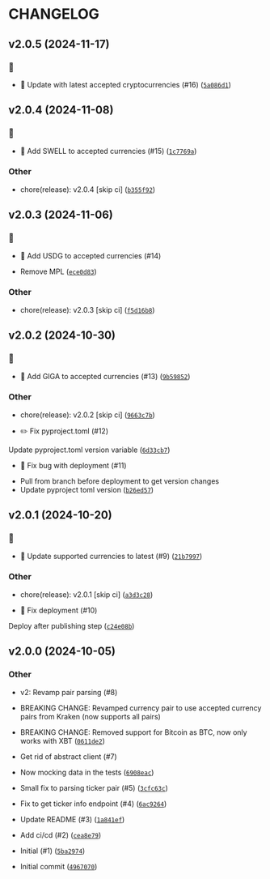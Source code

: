 # CHANGELOG


## v2.0.5 (2024-11-17)

### :bug:

* :bug: Update with latest accepted cryptocurrencies (#16) ([`5a086d1`](https://github.com/marc-at-brightnight/krakenpull/commit/5a086d17b9db2d7be5eed1cbcfdaf026325feebd))


## v2.0.4 (2024-11-08)

### :bug:

* :bug: Add SWELL to accepted currencies (#15) ([`1c7769a`](https://github.com/marc-at-brightnight/krakenpull/commit/1c7769a5bc4ab0c5d051777b580271b99f9a6aee))

### Other

* chore(release): v2.0.4 [skip ci] ([`b355f92`](https://github.com/marc-at-brightnight/krakenpull/commit/b355f9253c97c4d506629def1fabe8a1c3ac1e46))


## v2.0.3 (2024-11-06)

### :bug:

* :bug: Add USDG to accepted currencies (#14)

- Remove MPL ([`ece0d83`](https://github.com/marc-at-brightnight/krakenpull/commit/ece0d83bdcdaf5b27584ee43a92b04e7e109060a))

### Other

* chore(release): v2.0.3 [skip ci] ([`f5d16b8`](https://github.com/marc-at-brightnight/krakenpull/commit/f5d16b82e851937bf5110aa738caae4e564adde0))


## v2.0.2 (2024-10-30)

### :bug:

* :bug: Add GIGA to accepted currencies (#13) ([`9b59852`](https://github.com/marc-at-brightnight/krakenpull/commit/9b598522133e1ed1785c28b5d94cb24ae02ae236))

### Other

* chore(release): v2.0.2 [skip ci] ([`9663c7b`](https://github.com/marc-at-brightnight/krakenpull/commit/9663c7b53040e76f32fa55297ff5de5ff899c669))

* ✏️ Fix pyproject.toml (#12)

Update pyproject.toml version variable ([`6d33cb7`](https://github.com/marc-at-brightnight/krakenpull/commit/6d33cb7c519bd4db54b6ce628b5aeb4ddd55b76b))

* 🐛 Fix bug with deployment (#11)

- Pull from branch before deployment to get version changes
- Update pyproject toml version ([`b26ed57`](https://github.com/marc-at-brightnight/krakenpull/commit/b26ed5702f44821c8a99ac19749fc2a58d61a7ae))


## v2.0.1 (2024-10-20)

### :bug:

* :bug: Update supported currencies to latest (#9) ([`21b7997`](https://github.com/marc-at-brightnight/krakenpull/commit/21b79971f1eda1c74e360a75b3b37392ef1f1af9))

### Other

* chore(release): v2.0.1 [skip ci] ([`a3d3c28`](https://github.com/marc-at-brightnight/krakenpull/commit/a3d3c284666e95cd307d810cebd5b97dcf5e3d6b))

* 🚀 Fix deployment (#10)

Deploy after publishing step ([`c24e08b`](https://github.com/marc-at-brightnight/krakenpull/commit/c24e08bf078e6431035978eba2a70daf2219d944))


## v2.0.0 (2024-10-05)

### Other

* v2: Revamp pair parsing (#8)

* BREAKING CHANGE: Revamped currency pair to use accepted currency pairs from Kraken (now supports all pairs)
* BREAKING CHANGE: Removed support for Bitcoin as BTC, now only works with XBT ([`0611de2`](https://github.com/marc-at-brightnight/krakenpull/commit/0611de2aa1137b35e7ec2e34ee747e9ae4bbe47c))

* Get rid of abstract client (#7)

- Now mocking data in the tests ([`6908eac`](https://github.com/marc-at-brightnight/krakenpull/commit/6908eac80de8e451f6250b3122251e68dea64251))

* Small fix to parsing ticker pair (#5) ([`3cfc63c`](https://github.com/marc-at-brightnight/krakenpull/commit/3cfc63ce12be2555034e3350e3d5290b2921d855))

* Fix to get ticker info endpoint (#4) ([`6ac9264`](https://github.com/marc-at-brightnight/krakenpull/commit/6ac92643ff4e15efeea800c03701807d2f07e9c8))

* Update README (#3) ([`1a841ef`](https://github.com/marc-at-brightnight/krakenpull/commit/1a841eff321eb4ff79fb6de0e1ecc1f934c6aedd))

* Add ci/cd (#2) ([`cea8e79`](https://github.com/marc-at-brightnight/krakenpull/commit/cea8e79b5f05011839830b47e5c4a8c1d19eeeca))

* Initial (#1) ([`5ba2974`](https://github.com/marc-at-brightnight/krakenpull/commit/5ba2974b8a863f054c91492a206bab607d982406))

* Initial commit ([`4967070`](https://github.com/marc-at-brightnight/krakenpull/commit/4967070b3653171322e80575edf7ff927631096e))
